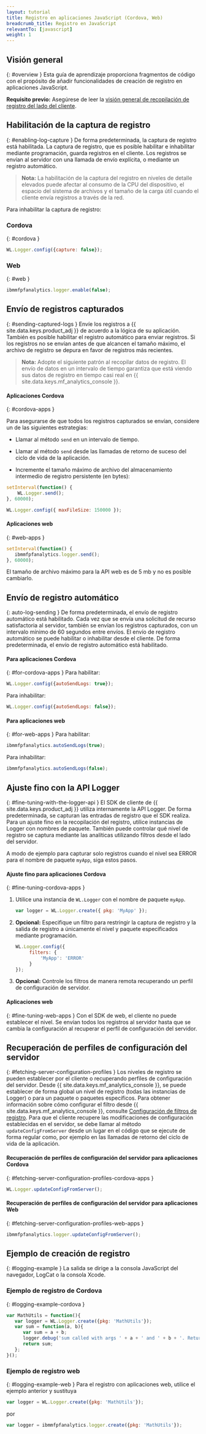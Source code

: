 ```yaml
---
layout: tutorial
title: Registro en aplicaciones JavaScript (Cordova, Web)
breadcrumb_title: Registro en JavaScript
relevantTo: [javascript]
weight: 1
---
```

<!-- NLS_CHARSET=UTF-8 -->
## Visión general
{: #overview }
Esta guía de aprendizaje proporciona fragmentos de código con el propósito de añadir funcionalidades de creación de registro en aplicaciones JavaScript.


**Requisito previo:** Asegúrese de leer la [visión general de recopilación de registro del lado del cliente](../).

## Habilitación de la captura de registro
{: #enabling-log-capture }
De forma predeterminada, la captura de registro está habilitada.
La captura de registro, que es posible habilitar e inhabilitar mediante programación, guarda registros en el cliente.
Los registros se envían al servidor con una llamada de envío explícita, o mediante un registro automático.


> **Nota:** La habilitación de la captura del registro en niveles de detalle elevados puede afectar al consumo de la CPU del dispositivo, el espacio del sistema de archivos y el tamaño de la carga útil cuando el cliente envía registros a través de la red.


Para inhabilitar la captura de registro:

### Cordova
{: #cordova }
```javascript
WL.Logger.config({capture: false});
```

### Web
{: #web }
```javascript
ibmmfpfanalytics.logger.enable(false);
```

## Envío de registros capturados
{: #sending-captured-logs }
Envíe los registros a {{ site.data.keys.product_adj }} de acuerdo a la lógica de su aplicación.
También es posible habilitar el registro automático para enviar registros.
Si los registros no se envían antes de que alcancen el tamaño máximo, el archivo de registro se depura en favor de registros más recientes.


> **Nota:** Adopte el siguiente patrón al recopilar datos de registro.
El envío de datos en un intervalo de tiempo garantiza que está viendo sus datos de registro en tiempo casi real en {{ site.data.keys.mf_analytics_console }}.


#### Aplicaciones Cordova
{: #cordova-apps }

Para asegurarse de que todos los registros capturados se envían, considere un de las siguientes estrategias:


* Llamar al método `send` en un intervalo de tiempo. 
* Llamar al método `send` desde las llamadas de retorno de suceso del ciclo de vida de la aplicación.

* Incremente el tamaño máximo de archivo del almacenamiento intermedio de registro persistente (en bytes):

```javascript
setInterval(function() {
    WL.Logger.send();
}, 60000);
```

```javascript
WL.Logger.config({ maxFileSize: 150000 });
```

#### Aplicaciones web
{: #web-apps }

```javascript
setInterval(function() {
   ibmmfpfanalytics.logger.send();
}, 60000);
```

El tamaño de archivo máximo para la API web es de 5 mb y no es posible cambiarlo.


## Envío de registro automático
{: auto-log-sending }
De forma predeterminada, el envío de registro automático está habilitado.
Cada vez que se envía una solicitud de recurso satisfactoria al servidor, también se envían los registros capturados, con un intervalo mínimo de 60 segundos entre envíos.
El envío de registro automático se puede habilitar o inhabilitar desde el cliente.
De forma predeterminada, el envío de registro automático está habilitado.


#### Para aplicaciones Cordova
{: #for-cordova-apps }
Para habilitar:

```javascript
WL.Logger.config({autoSendLogs: true});
```

Para inhabilitar:

```javascript
WL.Logger.config({autoSendLogs: false});
```

#### Para aplicaciones web
{: #for-web-apps }
Para habilitar:

```javascript
ibmmfpfanalytics.autoSendLogs(true);
```

Para inhabilitar:

```javascript
ibmmfpfanalytics.autoSendLogs(false);
```

## Ajuste fino con la API Logger
{: #fine-tuning-with-the-logger-api }
El SDK de cliente de {{ site.data.keys.product_adj }} utiliza internamente la API Logger.
De forma predeterminada, se capturan las entradas de registro que el SDK realiza.
Para un ajuste fino en la recopilación del registro, utilice instancias de Logger con nombres de paquete.
También puede controlar qué nivel de registro se captura mediante las analíticas utilizando filtros desde el lado del servidor.


A modo de ejemplo para capturar solo registros cuando el nivel sea ERROR para el nombre de paquete `myApp`, siga estos pasos.


#### Ajuste fino para aplicaciones Cordova
{: #fine-tuning-cordova-apps }
1. Utilice una instancia de `WL.Logger` con el nombre de paquete `myApp`.


   ```javascript
   var logger = WL.Logger.create({ pkg: 'MyApp' });
   ```

2. **Opcional:** Especifique un filtro para restringir la captura de registro y la salida de registro a únicamente el nivel y paquete especificados mediante programación.


   ```javascript
   WL.Logger.config({
        filters: {
            'MyApp': 'ERROR'
        }
   });
   ```

3. **Opcional:** Controle los filtros de manera remota recuperando un perfil de configuración de servidor.

#### Aplicaciones web
{: #fine-tuning-web-apps }
Con el SDK de web, el cliente no puede establecer el nivel.
Se envían todos los registros al servidor hasta que se cambia la configuración al recuperar el perfil de configuración del servidor.


## Recuperación de perfiles de configuración del servidor
{: #fetching-server-configuration-profiles }
Los niveles de registro se pueden establecer por el cliente o recuperando perfiles de configuración del servidor.
Desde {{ site.data.keys.mf_analytics_console }}, se puede establecer de forma global un nivel de registro (todas las instancias de Logger) o para un paquete o paquetes específicos.
Para obtener información sobre cómo configurar el filtro desde {{ site.data.keys.mf_analytics_console }}, consulte [Configuración de filtros de registro](../../../analytics/console/log-filters/).
Para que el cliente recupere las modificaciones de configuración establecidas en el servidor, se debe llamar al método `updateConfigFromServer` desde un lugar en el código que se ejecute de forma regular como, por ejemplo en las llamadas de retorno del ciclo de vida de la aplicación.


#### Recuperación de perfiles de configuración del servidor para aplicaciones Cordova
{: #fetching-server-configuration-profiles-cordova-apps }

```javascript
WL.Logger.updateConfigFromServer();
```

#### Recuperación de perfiles de configuración del servidor para aplicaciones Web
{: #fetching-server-configuration-profiles-web-apps }

```javascript
ibmmfpfanalytics.logger.updateConfigFromServer();
```

## Ejemplo de creación de registro
{: #logging-example }
La salida se dirige a la consola JavaScript del navegador, LogCat o la consola Xcode.


### Ejemplo de registro de Cordova
{: #logging-example-cordova }

```javascript
var MathUtils = function(){
   var logger = WL.Logger.create({pkg: 'MathUtils'});
   var sum = function(a, b){
      var sum = a + b;
      logger.debug('sum called with args ' + a + ' and ' + b + '. Returning ' + sum);
      return sum;
   };
}();
```

### Ejemplo de registro web
{: #logging-example-web }
Para el registro con aplicaciones web, utilice el ejemplo anterior y sustituya 

```javascript
var logger = WL.Logger.create({pkg: 'MathUtils'});
```

por 

```javascript
var logger = ibmmfpfanalytics.logger.create({pkg: 'MathUtils'});
```
